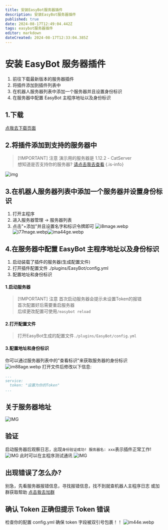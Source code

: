 ```yaml
---
title: 安装EasyBot服务器插件
description: 安装EasyBot服务器插件
published: true
date: 2024-08-17T12:49:04.442Z
tags: easybot服务器插件
editor: markdown
dateCreated: 2024-08-17T12:33:04.385Z
---
```


# 安装 EasyBot 服务器插件

1. 前往下载最新版本的服务器插件
2. 将插件添加到插件列表中
3. 在机器人服务器列表中添加一个服务器并且设置身份标识
4. 在服务器中配置 EasyBot 主程序地址以及身份标识

## 1.下载

[点我去下载页面](/down)

## 2.将插件添加到支持的服务器中

> [!IMPORTANT] 注意
> 演示用的服务器是 1.12.2 - CatServer   
> 想知道是否支持你的服务器? [请点击我去查看](/vies)
> {.is-info}

![img](/quick_start/img/Snipaste_2024-09-03_06-24-36.png)

## 3.在机器人服务器列表中添加一个服务器并设置身份标识

1. 打开主程序
2. 进入服务器管理 -> 服务器列表
3. 点击"+添加"并且设置名字和标识令牌即可
   ![i8mage.webp](/i8mage.webp)![i77mage.webp](/i77mage.webp)![ima44ge.webp](/ima44ge.webp)

## 4.在服务器中配置 EasyBot 主程序地址以及身份标识

1. 启动装载了插件的服务器(生成配置文件)
2. 打开插件配置文件 ./plugins/EasyBot/config.yml
3. 配置地址和身份标识

#### 1.启动服务器

> [!IMPORTANT] 注意
> 首次启动服务器会提示未设置Token的报错     
> 首次配置好后需要重启服务器    
> 后续更改配置可使用`/easybot reload`

#### 2.打开配置文件

> 打开EasyBot生成的配置文件`./plugins/EasyBot/config.yml`

#### 3.配置地址和身份标识

你可以通过服务器列表中的"查看标识"来获取服务器的身份标识
![im88age.webp](/im88age.webp)
打开文件后修改以下信息:

```yml {3}
...
service:
  token: "设置为你的Token"
...
```

## 关于服务器地址

![IMG](/migrate/imgs/Snipaste_2024-09-03_05-27-18.png)

## 验证

启动服务器后观察日志，出现`身份验证成功! 服务器名: xxx`表示插件正常工作!
![IMG](/quick_start/img/连接测试_服务器.png)
此时可以在主程序测试通讯
![IMG](/quick_start/img/连接测试_软件.png)

## 出现错误了怎么办?

别急，先看服务器报错信息，寻找报错信息，找不到就查机器人主程序日志
或加群获取帮助 [点击我去加群](https://qm.qq.com/q/4S1SohXFss)

## 确认 Token 正确但提示 Token 错误

检查你的配置 config.yml 确保 token 字段被双引号包裹！！
![im44e.webp](/im44e.webp)
